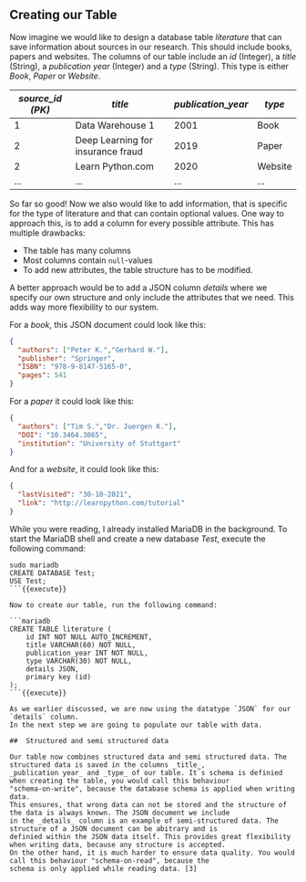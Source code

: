 
## Creating our Table

Now imagine we would like to design a database table *literature* that can save 
information about sources in our research. This should include books, papers and websites.
The columns of our table include an _id_ (Integer), a _title_ (String), a _publication year_ (Integer) and a _type_ (String). 
This type is either _Book_, _Paper_ or _Website_. 


| *source_id (PK)* | *title*                          | *publication_year* | *type*   |
|------------------|----------------------------------|--------------------|----------|
| 1                | Data Warehouse 1                 | 2001               | Book     |
| 2                | Deep Learning for insurance fraud| 2019               | Paper    |
| 2                | Learn Python.com                 | 2020               | Website  |
| ...              | ...                              | ...                | ...      |

So far so good! Now we also would like to add information, that is specific for the type of literature and that can
contain optional values. One way to approach this, is to add a column for every possible attribute. This has multiple drawbacks:

* The table has many columns
* Most columns contain `null`-values
* To add new attributes, the table structure has to be modified. 

A better approach would be to add a JSON column _details_ where we specify our own structure and only include the 
attributes that we need. This adds way more flexibility to our system.

For a *book*, this JSON document could look like this:

```json
{
  "authors": ["Peter K.","Gerhard W."],
  "publisher": "Springer",
  "ISBN": "978-9-8147-5165-0",
  "pages": 541
}
```

For a *paper* it could look like this:

```json
{
  "authors": ["Tim S.","Dr. Juergen K."],
  "DOI": "10.3464.3065",
  "institution": "University of Stuttgart"
}
```
And for a *website*, it could look like this: 

```json
{
  "lastVisited": "30-10-2021",
  "link": "http://learnpython.com/tutorial"
}
```

While you were reading, I already installed MariaDB in the background. To start the 
MariaDB shell and create a new database _Test_, execute the following command: 

```
sudo mariadb
CREATE DATABASE Test;
USE Test;
```{{execute}}

Now to create our table, run the following command: 

```mariadb
CREATE TABLE literature (
    id INT NOT NULL AUTO_INCREMENT,
    title VARCHAR(60) NOT NULL,
    publication_year INT NOT NULL,
    type VARCHAR(30) NOT NULL,
    details JSON,
    primary key (id)
);
```{{execute}}

As we earlier discussed, we are now using the datatype `JSON` for our `details` column.
In the next step we are going to populate our table with data. 

##  Structured and semi structured data

Our table now combines structured data and semi structured data. The structured data is saved in the columns _title_, 
_publication year_ and _type_ of our table. It´s schema is definied when creating the table, you would call this behaviour
"schema-on-write", because the database schema is applied when writing data. 
This ensures, that wrong data can not be stored and the structure of the data is always known. The JSON document we include
in the _details_ column is an example of semi-structured data. The structure of a JSON document can be abitrary and is
definied within the JSON data itself. This provides great flexibility when writing data, because any structure is accepted.
On the other hand, it is much harder to ensure data quality. You would call this behaviour "schema-on-read", because the
schema is only applied while reading data. [3]



